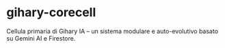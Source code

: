 # gihary-corecell
Cellula primaria di Gihary IA – un sistema modulare e auto-evolutivo basato su Gemini AI e Firestore.
